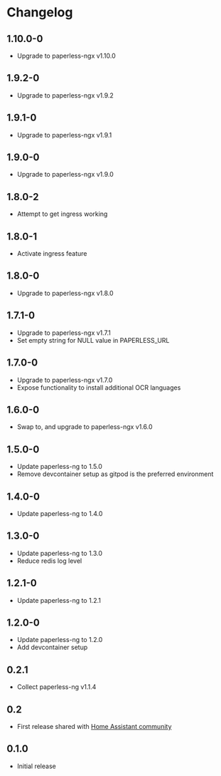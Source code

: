 # Changelog

## 1.10.0-0
- Upgrade to paperless-ngx v1.10.0

## 1.9.2-0
- Upgrade to paperless-ngx v1.9.2

## 1.9.1-0
- Upgrade to paperless-ngx v1.9.1

## 1.9.0-0
- Upgrade to paperless-ngx v1.9.0

## 1.8.0-2
- Attempt to get ingress working

## 1.8.0-1
- Activate ingress feature

## 1.8.0-0
- Upgrade to paperless-ngx v1.8.0

## 1.7.1-0
- Upgrade to paperless-ngx v1.7.1
- Set empty string for NULL value in PAPERLESS_URL

## 1.7.0-0
- Upgrade to paperless-ngx v1.7.0
- Expose functionality to install additional OCR languages

## 1.6.0-0
- Swap to, and upgrade to paperless-ngx v1.6.0

## 1.5.0-0
- Update paperless-ng to 1.5.0
- Remove devcontainer setup as gitpod is the preferred environment

## 1.4.0-0
- Update paperless-ng to 1.4.0

## 1.3.0-0
- Update paperless-ng to 1.3.0
- Reduce redis log level

## 1.2.1-0
- Update paperless-ng to 1.2.1

## 1.2.0-0
- Update paperless-ng to 1.2.0
- Add devcontainer setup

## 0.2.1
- Collect paperless-ng v1.1.4

## 0.2
- First release shared with [Home Assistant community](https://community.home-assistant.io/t/paperless-ng-add-on/269335)

## 0.1.0

- Initial release
